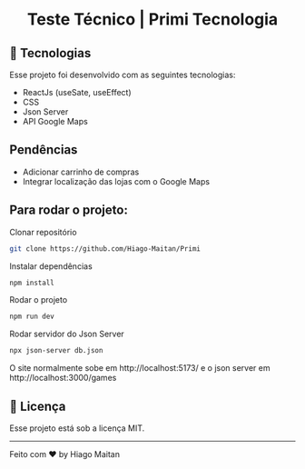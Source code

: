 <h1 align="center"> Teste Técnico | Primi Tecnologia </h1>

## 🚀 Tecnologias

Esse projeto foi desenvolvido com as seguintes tecnologias:

- ReactJs (useSate, useEffect)
- CSS
- Json Server
- API Google Maps

##  Pendências

- Adicionar carrinho de compras
- Integrar localização das lojas com o Google Maps

## Para rodar o projeto:

Clonar repositório

```bash
git clone https://github.com/Hiago-Maitan/Primi
```

Instalar dependências

```bash
npm install
```

Rodar o projeto

```bash
npm run dev
```

Rodar servidor do Json Server

```bash
npx json-server db.json
```

O site normalmente sobe em http://localhost:5173/ e o json server em http://localhost:3000/games 


## :memo: Licença

Esse projeto está sob a licença MIT.

---

Feito com ♥ by Hiago Maitan
